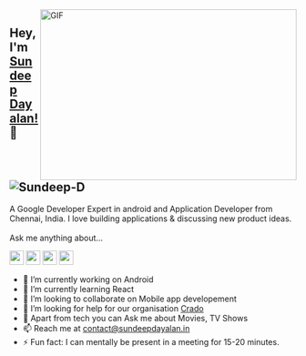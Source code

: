<img align="right" alt="GIF" src="https://github.com/abhisheknaiidu/abhisheknaiidu/blob/master/code.gif?raw=true" width="450" height="300" />

## Hey, I'm [Sundeep Dayalan!](http://sundeepdayalan.in) 👋 <a align="left"> <img src="https://komarev.com/ghpvc/?username=Sundeep-D&label=Views&color=blue&style=plastic" alt="Sundeep-D" /> </a>

A Google Developer Expert in android and Application Developer from Chennai, India. I love building applications & discussing new product ideas.
<br/>
<br/>
Ask me anything about...

<img src='https://img.shields.io/badge/angular-%230095D5?logo=angular&logoColor=white&style=for-the-badge' height='25'/> <img src='https://img.shields.io/badge/android-%3DDC84?logo=android&logoColor=white&style=for-the-badge' height='25'/> <img src='https://img.shields.io/badge/firebase-%230095D5?logo=firebase&logoColor=white&style=for-the-badge' height='25'/> <img src='https://img.shields.io/badge/java-%8000?logo=java&logoColor=white&style=for-the-badge' height='25'/>


- 🔭 I’m currently working on Android
- 🌱 I’m currently learning React
- 👯 I’m looking to collaborate on Mobile app developement
- 🤔 I’m looking for help for our organisation [Crado](https://github.com/CradoApps)
- 💬 Apart from tech you can Ask me about Movies, TV Shows
- 📫 Reach me at contact@sundeepdayalan.in
- ⚡ Fun fact: I can mentally be present in a meeting for 15-20 minutes.
